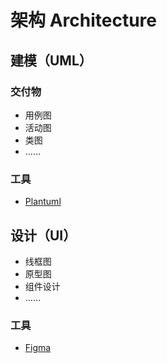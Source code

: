 # 架构 Architecture

## 建模（UML）

### 交付物

* 用例图
* 活动图
* 类图
* ……

### 工具

* [Plantuml](https://plantuml.com/)

## 设计（UI）

* 线框图
* 原型图
* 组件设计
* ……

### 工具

* [Figma](https://figma.com)

